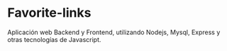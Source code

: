 # Favorite-links
  Aplicación web Backend y Frontend, utilizando Nodejs, Mysql, Express y otras tecnologías de Javascript. 
